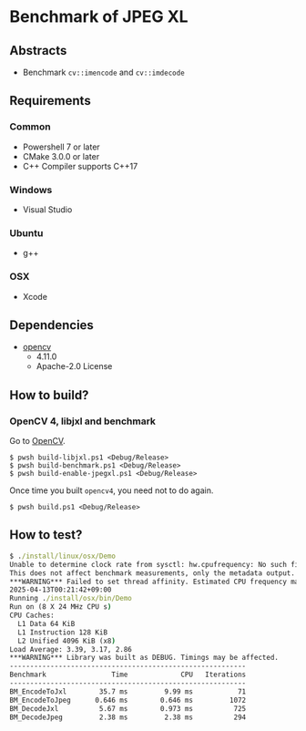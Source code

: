 # Benchmark of JPEG XL

## Abstracts

* Benchmark `cv::imencode` and `cv::imdecode`

## Requirements

### Common

* Powershell 7 or later
* CMake 3.0.0 or later
* C++ Compiler supports C++17

### Windows

* Visual Studio

### Ubuntu

* g++

### OSX

* Xcode

## Dependencies

* [opencv](https://github.com/opencv/opencv)
  * 4.11.0
  * Apache-2.0 License

## How to build?

### OpenCV 4, libjxl and benchmark

Go to [OpenCV](..).

````shell
$ pwsh build-libjxl.ps1 <Debug/Release>
$ pwsh build-benchmark.ps1 <Debug/Release>
$ pwsh build-enable-jpegxl.ps1 <Debug/Release>
````

Once time you built `opencv4`, you need not to do again.

````shell
$ pwsh build.ps1 <Debug/Release>
````

## How to test?

````bat
$ ./install/linux/osx/Demo
Unable to determine clock rate from sysctl: hw.cpufrequency: No such file or directory
This does not affect benchmark measurements, only the metadata output.
***WARNING*** Failed to set thread affinity. Estimated CPU frequency may be incorrect.
2025-04-13T00:21:42+09:00
Running ./install/osx/bin/Demo
Run on (8 X 24 MHz CPU s)
CPU Caches:
  L1 Data 64 KiB
  L1 Instruction 128 KiB
  L2 Unified 4096 KiB (x8)
Load Average: 3.39, 3.17, 2.86
***WARNING*** Library was built as DEBUG. Timings may be affected.
----------------------------------------------------------
Benchmark                Time             CPU   Iterations
----------------------------------------------------------
BM_EncodeToJxl        35.7 ms         9.99 ms           71
BM_EncodeToJpeg      0.646 ms        0.646 ms         1072
BM_DecodeJxl          5.67 ms        0.973 ms          725
BM_DecodeJpeg         2.38 ms         2.38 ms          294
````